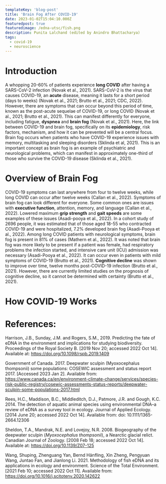 ```yaml
---
templateKey: 'blog-post'
title: 'Brain Fog After COVID-19'
date: 2023-01-02T15:04:10.000Z
featuredpost: true
featuredimage: /edna-utsc/fish.png
description: Punita Lalchand (edited by Anindro Bhattacharya)
tags:
  - covid-19
  - neuroscience
---
```

# Introduction
A whopping 20-60% of patients experience **long COVID** after having a SARS-CoV-2 infection (Novak et al., 2021). SARS-CoV-2 is the virus that causes COVID-19, an **acute** disease, meaning it lasts for a short period (days to weeks) (Novak et al., 2021; Brutto et al., 2021; CDC, 2022). However, there are symptoms that can occur beyond this period of time, known as the post-acute sequelae of COVID-19, or long COVID (Novak et al., 2021; Brutto et al., 2021). This can manifest differently for everyone, including fatigue, **dyspnea** and **brain fog** (Novak et al., 2021). Here, the link between COVID-19 and brain fog, specifically on its **epidemiology**, risk factors, mechanism, and how it can be prevented will be a central focus. Brain fog occurs when patients who have COVID-19 experience issues with memory, multitasking and sleeping disorders (Sklinda et al, 2021). This is an important concept as brain fog is an example of psychiatric and neurological problems, which can manifest in approximately one-third of those who survive the COVID-19 disease (Sklinda et al., 2021). 


# Overview of Brain Fog 
COVID-19 symptoms can last anywhere from four to twelve weeks, while long COVID can occur after twelve weeks (Callan et al., 2022). Symptoms of brain fog can look different for everyone. Some common ones are issues with **executive function**, attention, memory, and language (Callan et al., 2022). Lowered maximum **grip strength** and **gait speeds** are some examples of these issues (Asadi-pooya et al., 2022). In a cohort study of 2696 people, it was estimated that of those aged 18-55 who contracted COVID-19 and were hospitalized, 7.2% developed brain fog (Asadi-Pooya et al., 2022). Among long COVID patients with neurological symptoms, brain fog is present in 81% of cases (Mathern et al., 2022). It was noted that brain fog was more likely to be present if a patient was female, had respiratory problems the infection started, and intensive care unit (ICU) admission was necessary (Asadi-Pooya et al., 2022). It can occur even in patients with mild symptoms of COVID-19 (Brutto et al., 2021). **Cognitive decline** was shown to improve over time, twelve months post-COVID-19 infection (Brutto et al., 2021). However, there are currently limited studies on the prognosis of cognitive decline, so it cannot be determined with certainty (Brutto et al., 2021). 

# How COVID-19 Works


# References:
Harrison, J.B., Sunday, J.M. and Rogers, S.M., 2019. Predicting the fate of eDNA in the environment and implications for studying biodiversity. Proceedings of the Royal Society B. [2019 Nov 20; accessed 2022 Oct 14]. Available at: https://doi.org/10.1098/rspb.2019.1409

Government of Canada. 2017. Deepwater sculpin (Myoxocephalus thompsonii) some populations: COSEWIC assessment and status report 2017. [Accessed 2023 Jan 2]. Available from: https://www.canada.ca/en/environment-climate-change/services/species-risk-public-registry/cosewic-assessments-status-reports/deepwater-sculpin-some-populations-2017.html

Rees, H.C., Maddison, B.C., Middleditch, D.J., Patmore, J.R. and Gough, K.C. 2014. The detection of aquatic animal species using environmental DNA–a review of eDNA as a survey tool in ecology. Journal of Applied Ecology. [2014 June 20; accessed 2022 Oct 14]. Available from: doi: 10.1111/1365-2664.12306

Sheldon, T.A., Mandrak, N.E. and Lovejoy, N.R. 2008. Biogeography of the deepwater sculpin (_Myoxocephalus thompsonii_), a Nearctic glacial relict. Canadian Journal of Zoology. [2008 Feb 18; accessed 2022 Oct 14]. Available at: https://doi.org/10.1139/Z07-125

Wang, Shuping, Zhenguang Yan, Bernd Hänfling, Xin Zheng, Pengyuan Wang, Juntao Fan, and Jianlong Li. 2021. Methodology of fish eDNA and its applications in ecology and environment. Science of the Total Environment. [2021 Feb 10; accessed 2022 Oct 11]. Available from: https://doi.org/10.1016/j.scitotenv.2020.142622

